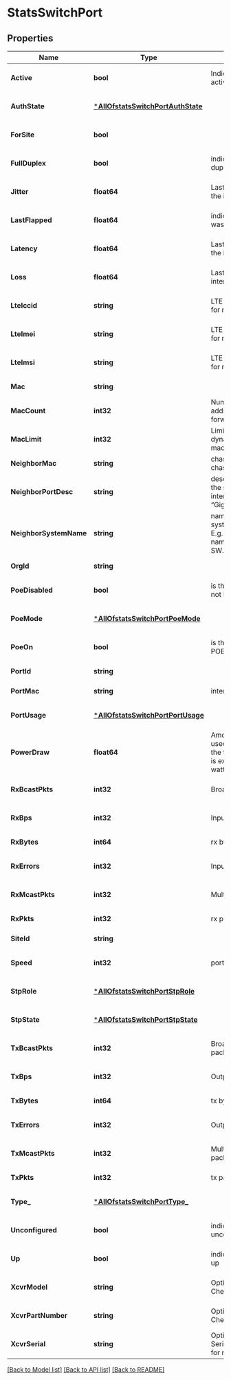 # StatsSwitchPort

## Properties
Name | Type | Description | Notes
------------ | ------------- | ------------- | -------------
**Active** | **bool** | Indicates if interface is active/inactive | [optional] [default to null]
**AuthState** | [***AllOfstatsSwitchPortAuthState**](AllOfstatsSwitchPortAuthState.md) |  | [optional] [default to null]
**ForSite** | **bool** |  | [optional] [default to null]
**FullDuplex** | **bool** | indicates full or half duplex | [optional] [default to null]
**Jitter** | **float64** | Last sampled jitter of the interface | [optional] [default to null]
**LastFlapped** | **float64** | indicates when the port was last flapped | [optional] [default to null]
**Latency** | **float64** | Last sampled latency of the interface | [optional] [default to null]
**Loss** | **float64** | Last sampled loss of the interface | [optional] [default to null]
**LteIccid** | **string** | LTE ICCID value, Check for null/empty | [optional] [default to null]
**LteImei** | **string** | LTE IMEI value, Check for null/empty | [optional] [default to null]
**LteImsi** | **string** | LTE IMSI value, Check for null/empty | [optional] [default to null]
**Mac** | **string** |  | [default to null]
**MacCount** | **int32** | Number of mac addresses in the forwarding table | [optional] [default to null]
**MacLimit** | **int32** | Limit on number of dynamically learned macs | [optional] [default to null]
**NeighborMac** | **string** | chassis identifier of the chassis type listed | [default to null]
**NeighborPortDesc** | **string** | description supplied by the system on the interface E.g. “GigabitEthernet2/0/39” | [optional] [default to null]
**NeighborSystemName** | **string** | name supplied by the system on the interface E.g. neighbor system name E.g. “Kumar-Acc-SW.mist.local” | [optional] [default to null]
**OrgId** | **string** |  | [default to null]
**PoeDisabled** | **bool** | is the POE configured not be disabled. | [optional] [default to null]
**PoeMode** | [***AllOfstatsSwitchPortPoeMode**](AllOfstatsSwitchPortPoeMode.md) |  | [optional] [default to null]
**PoeOn** | **bool** | is the device attached to POE | [optional] [default to null]
**PortId** | **string** |  | [default to null]
**PortMac** | **string** | interface mac address | [default to null]
**PortUsage** | [***AllOfstatsSwitchPortPortUsage**](AllOfstatsSwitchPortPortUsage.md) |  | [optional] [default to null]
**PowerDraw** | **float64** | Amount of power being used by the interface at the time the command is executed. Unit in watts. | [optional] [default to null]
**RxBcastPkts** | **int32** | Broadcast input packets | [optional] [default to null]
**RxBps** | **int32** | Input rate | [optional] [default to null]
**RxBytes** | **int64** | rx bytes | [default to null]
**RxErrors** | **int32** | Input errors | [optional] [default to null]
**RxMcastPkts** | **int32** | Multicast input packets | [optional] [default to null]
**RxPkts** | **int32** | rx packets | [default to null]
**SiteId** | **string** |  | [default to null]
**Speed** | **int32** | port speed | [optional] [default to null]
**StpRole** | [***AllOfstatsSwitchPortStpRole**](AllOfstatsSwitchPortStpRole.md) |  | [optional] [default to null]
**StpState** | [***AllOfstatsSwitchPortStpState**](AllOfstatsSwitchPortStpState.md) |  | [optional] [default to null]
**TxBcastPkts** | **int32** | Broadcast output packets | [optional] [default to null]
**TxBps** | **int32** | Output rate | [optional] [default to null]
**TxBytes** | **int64** | tx bytes | [default to null]
**TxErrors** | **int32** | Output errors | [optional] [default to null]
**TxMcastPkts** | **int32** | Multicast output packets | [optional] [default to null]
**TxPkts** | **int32** | tx packets | [default to null]
**Type_** | [***AllOfstatsSwitchPortType_**](AllOfstatsSwitchPortType_.md) |  | [optional] [default to null]
**Unconfigured** | **bool** | indicates if interface is unconfigured | [optional] [default to null]
**Up** | **bool** | indicates if interface is up | [optional] [default to null]
**XcvrModel** | **string** | Optic Slot ModelName, Check for null/empty | [optional] [default to null]
**XcvrPartNumber** | **string** | Optic Slot Partnumber, Check for null/empty | [optional] [default to null]
**XcvrSerial** | **string** | Optic Slot SerialNumber, Check for null/empty | [optional] [default to null]

[[Back to Model list]](../README.md#documentation-for-models) [[Back to API list]](../README.md#documentation-for-api-endpoints) [[Back to README]](../README.md)

